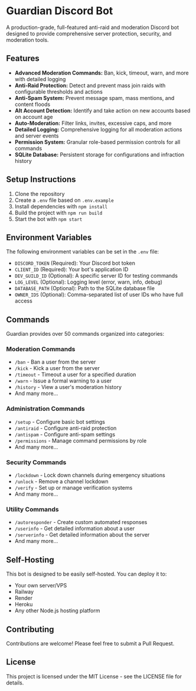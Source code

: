# Guardian Discord Bot

A production-grade, full-featured anti-raid and moderation Discord bot designed to provide comprehensive server protection, security, and moderation tools.

## Features

- **Advanced Moderation Commands:** Ban, kick, timeout, warn, and more with detailed logging
- **Anti-Raid Protection:** Detect and prevent mass join raids with configurable thresholds and actions
- **Anti-Spam System:** Prevent message spam, mass mentions, and content floods
- **Alt Account Detection:** Identify and take action on new accounts based on account age
- **Auto-Moderation:** Filter links, invites, excessive caps, and more
- **Detailed Logging:** Comprehensive logging for all moderation actions and server events
- **Permission System:** Granular role-based permission controls for all commands
- **SQLite Database:** Persistent storage for configurations and infraction history

## Setup Instructions

1. Clone the repository
2. Create a `.env` file based on `.env.example`
3. Install dependencies with `npm install`
4. Build the project with `npm run build`
5. Start the bot with `npm start`

## Environment Variables

The following environment variables can be set in the `.env` file:

- `DISCORD_TOKEN` (Required): Your Discord bot token
- `CLIENT_ID` (Required): Your bot's application ID
- `DEV_GUILD_ID` (Optional): A specific server ID for testing commands
- `LOG_LEVEL` (Optional): Logging level (error, warn, info, debug)
- `DATABASE_PATH` (Optional): Path to the SQLite database file
- `OWNER_IDS` (Optional): Comma-separated list of user IDs who have full access

## Commands

Guardian provides over 50 commands organized into categories:

### Moderation Commands
- `/ban` - Ban a user from the server
- `/kick` - Kick a user from the server
- `/timeout` - Timeout a user for a specified duration
- `/warn` - Issue a formal warning to a user
- `/history` - View a user's moderation history
- And many more...

### Administration Commands
- `/setup` - Configure basic bot settings
- `/antiraid` - Configure anti-raid protection
- `/antispam` - Configure anti-spam settings
- `/permissions` - Manage command permissions by role
- And many more...

### Security Commands
- `/lockdown` - Lock down channels during emergency situations
- `/unlock` - Remove a channel lockdown
- `/verify` - Set up or manage verification systems
- And many more...

### Utility Commands
- `/autoresponder` - Create custom automated responses
- `/userinfo` - Get detailed information about a user
- `/serverinfo` - Get detailed information about the server
- And many more...

## Self-Hosting

This bot is designed to be easily self-hosted. You can deploy it to:

- Your own server/VPS
- Railway
- Render
- Heroku
- Any other Node.js hosting platform

## Contributing

Contributions are welcome! Please feel free to submit a Pull Request.

## License

This project is licensed under the MIT License - see the LICENSE file for details.